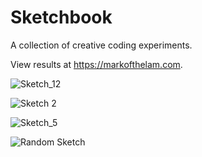 # Sketchbook

A collection of creative coding experiments.

View results at https://markofthelam.com.

![Sketch_12](https://markofthelam.com/wp-content/uploads/2017/10/goto_0019.jpg)

![Sketch 2](https://markofthelam.com/wp-content/uploads/2017/10/spin_0017.jpg)

![Sketch_5](https://markofthelam.com/wp-content/uploads/2017/10/heads_00047-203x300.jpg)

![Random Sketch](https://markofthelam.com/wp-content/uploads/2017/10/spiral_00165-300x300.jpg)
